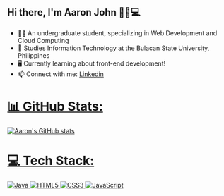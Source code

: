 ## Hi there, I'm Aaron John 👋🐱💻

<ul>
  <li>👨‍🎓 An undergraduate student, specializing in Web Development and Cloud Computing</li>
  <li>🏫 Studies Information Technology at the Bulacan State University, Philippines</li>
  <li>🖥️ Currently learning about front-end development!</li>
  <li>📫 Connect with me: <a href="https://www.linkedin.com/in/aaron-john-bitara"> Linkedin</li>
</ul>


# 📊 GitHub Stats:
![Aaron's GitHub stats](https://github-readme-stats.vercel.app/api?username=eyronjohn&show_icons=true&theme=tokyonight)

# 💻 Tech Stack:
![Java](https://img.shields.io/badge/java-%23ED8B00.svg?style=for-the-badge&logo=openjdk&logoColor=white) ![HTML5](https://img.shields.io/badge/html5-%23E34F26.svg?style=for-the-badge&logo=html5&logoColor=white) ![CSS3](https://img.shields.io/badge/css3-%231572B6.svg?style=for-the-badge&logo=css3&logoColor=white) ![JavaScript](https://img.shields.io/badge/javascript-%23323330.svg?style=for-the-badge&logo=javascript&logoColor=%23F7DF1E)

